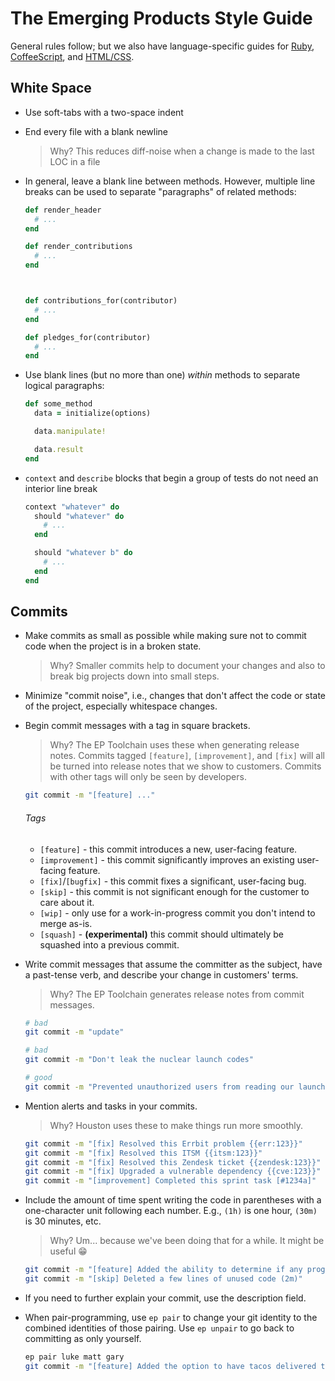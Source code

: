 # The Emerging Products Style Guide

General rules follow; but we also have language-specific guides for [Ruby](/lang/Ruby.md), [CoffeeScript](/lang/CoffeeScript.md), and [HTML/CSS](/lang/CSS.md).



## White Space

 - Use soft-tabs with a two-space indent

 - End every file with a blank newline

    > Why? This reduces diff-noise when a change is made to the last LOC in a file

 - In general, leave a blank line between methods. However, multiple line breaks can be used to separate "paragraphs" of related methods:

    ```ruby
    def render_header
      # ...
    end

    def render_contributions
      # ...
    end



    def contributions_for(contributor)
      # ...
    end

    def pledges_for(contributor)
      # ...
    end
    ```

 - Use blank lines (but no more than one) _within_ methods to separate logical paragraphs:

    ```ruby
    def some_method
      data = initialize(options)

      data.manipulate!

      data.result
    end
    ```

 - `context` and `describe` blocks that begin a group of tests do not need an interior line break

    ```ruby
    context "whatever" do
      should "whatever" do
        # ...
      end

      should "whatever b" do
        # ...
      end
    end
    ```



## Commits

 - Make commits as small as possible while making sure not to commit code when the project is in a broken state.

    > Why? Smaller commits help to document your changes and also to break big projects down into small steps.

 - Minimize "commit noise", i.e., changes that don't affect the code or state of the project, especially whitespace changes.

 - Begin commit messages with a tag in square brackets.

    > Why? The EP Toolchain uses these when generating release notes.
    > Commits tagged `[feature]`, `[improvement]`, and `[fix]` will all be turned into release notes that we show to customers. Commits with other tags will only be seen by developers.

    ```bash
    git commit -m "[feature] ..."
    ```

    ###### Tags

      - `[feature]` - this commit introduces a new, user-facing feature.
      - `[improvement]` - this commit significantly improves an existing user-facing feature.
      - `[fix]`/`[bugfix]` - this commit fixes a significant, user-facing bug.
      - `[skip]` - this commit is not significant enough for the customer to care about it.
      - `[wip]` - only use for a work-in-progress commit you don't intend to merge as-is.
      - `[squash]` - **(experimental)** this commit should ultimately be squashed into a previous commit.

 - Write commit messages that assume the committer as the subject, have a past-tense verb, and describe your change in customers' terms.

    > Why? The EP Toolchain generates release notes from commit messages.

    ```bash
    # bad
    git commit -m "update"

    # bad
    git commit -m "Don't leak the nuclear launch codes"

    # good
    git commit -m "Prevented unauthorized users from reading our launch codes"
    ```

 - Mention alerts and tasks in your commits.

    > Why? Houston uses these to make things run more smoothly.

    ```bash
    git commit -m "[fix] Resolved this Errbit problem {{err:123}}"
    git commit -m "[fix] Resolved this ITSM {{itsm:123}}"
    git commit -m "[fix] Resolved this Zendesk ticket {{zendesk:123}}"
    git commit -m "[fix] Upgraded a vulnerable dependency {{cve:123}}"
    git commit -m "[improvement] Completed this sprint task [#1234a]"
    ```

 - Include the amount of time spent writing the code in parentheses with a one-character unit following each number. E.g., `(1h)` is one hour, `(30m)` is 30 minutes, etc.

    > Why? Um... because we've been doing that for a while. It might be useful :grin:

    ```bash
    git commit -m "[feature] Added the ability to determine if any program halts (13h)"
    git commit -m "[skip] Deleted a few lines of unused code (2m)"
    ```

 - If you need to further explain your commit, use the description field.

 - When pair-programming, use `ep pair` to change your git identity to the combined identities of those pairing. Use `ep unpair` to go back to committing as only yourself.

    ```bash
    ep pair luke matt gary
    git commit -m "[feature] Added the option to have tacos delivered to your door (4h)"
    ```
